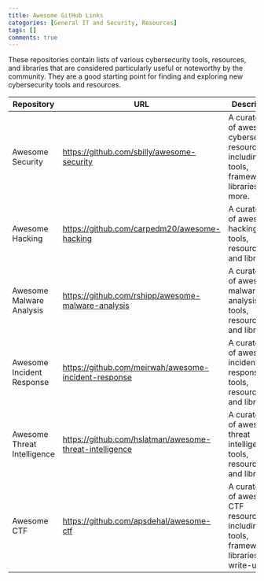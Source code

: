 ```yaml
---
title: Awesome GitHub Links
categories: [General IT and Security, Resources]
tags: []
comments: true
---
```


These repositories contain lists of various cybersecurity tools, resources, and libraries that are considered particularly useful or noteworthy by the community. They are a good starting point for finding and exploring new cybersecurity tools and resources.

| Repository                  | URL                                                     | Description                                                                                          |   |
|-----------------------------|---------------------------------------------------------|------------------------------------------------------------------------------------------------------|---|
| Awesome Security       | https://github.com/sbilly/awesome-security    | A curated list of awesome cybersecurity resources, including tools, frameworks, libraries, and more. |   |
| Awesome Hacking             | https://github.com/carpedm20/awesome-hacking            | A curated list of awesome hacking tools, resources, and libraries.                                   |   |
| Awesome Malware Analysis    | https://github.com/rshipp/awesome-malware-analysis      | A curated list of awesome malware analysis tools, resources, and libraries.                          |   |
| Awesome Incident Response   | https://github.com/meirwah/awesome-incident-response    | A curated list of awesome incident response tools, resources, and libraries.                         |   |
| Awesome Threat Intelligence | https://github.com/hslatman/awesome-threat-intelligence | A curated list of awesome threat intelligence tools, resources, and libraries.                       |   |
| Awesome CTF | https://github.com/apsdehal/awesome-ctf | A curated list of awesome CTF resources, including tools, frameworks, libraries, and write-ups. |